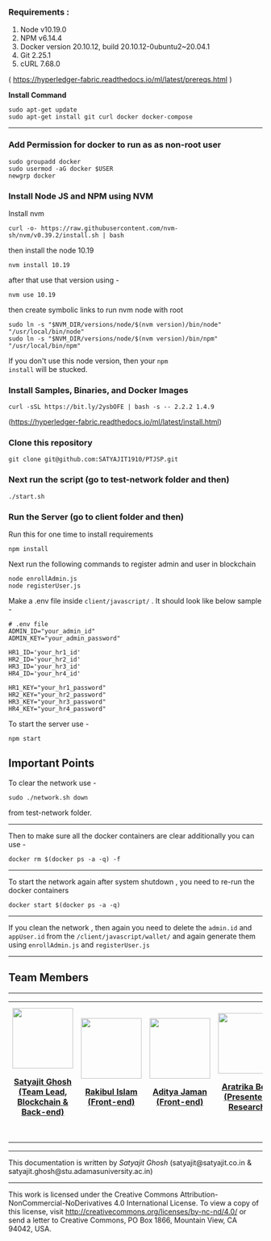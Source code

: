 ### Requirements :
1. Node v10.19.0
2. NPM v6.14.4
3. Docker version 20.10.12, build 20.10.12-0ubuntu2~20.04.1
4. Git 2.25.1
5. cURL 7.68.0

( https://hyperledger-fabric.readthedocs.io/ml/latest/prereqs.html )

<b>Install Command</b>
```
sudo apt-get update
sudo apt-get install git curl docker docker-compose
```
<hr>

### Add Permission for docker to run as as non-root user

```
sudo groupadd docker
sudo usermod -aG docker $USER
newgrp docker
```

### Install Node JS and NPM using NVM

Install nvm
```
curl -o- https://raw.githubusercontent.com/nvm-sh/nvm/v0.39.2/install.sh | bash
```
then install the node 10.19

```
nvm install 10.19
```
after that use that version using -

```
nvm use 10.19
```

then create symbolic links to run nvm node with root

```
sudo ln -s "$NVM_DIR/versions/node/$(nvm version)/bin/node" "/usr/local/bin/node"
sudo ln -s "$NVM_DIR/versions/node/$(nvm version)/bin/npm" "/usr/local/bin/npm"
```


If you don't use this node version, then your <code>npm install</code> will be stucked.




### Install Samples, Binaries, and Docker Images

```
curl -sSL https://bit.ly/2ysbOFE | bash -s -- 2.2.2 1.4.9
```
(https://hyperledger-fabric.readthedocs.io/ml/latest/install.html)

### Clone this repository
```
git clone git@github.com:SATYAJIT1910/PTJSP.git
```

### Next run the script (go to test-network folder and then)
```
./start.sh
```
### Run the Server (go to client folder and then)

Run this for one time to install requirements
```
npm install
```
Next run the following commands to register admin and user in blockchain

```
node enrollAdmin.js
node registerUser.js
```
Make a .env file inside <code>client/javascript/</code> . It should look like below sample -
```
# .env file
ADMIN_ID="your_admin_id"
ADMIN_KEY="your_admin_password"

HR1_ID='your_hr1_id'
HR2_ID='your_hr2_id'
HR3_ID='your_hr3_id'
HR4_ID='your_hr4_id'

HR1_KEY="your_hr1_password"
HR2_KEY="your_hr2_password"
HR3_KEY="your_hr3_password"
HR4_KEY="your_hr4_password"
```

To start the server use -
```
npm start
```
## Important Points

To clear the network use -
```
sudo ./network.sh down
```
from test-network folder.
<hr>
Then to make sure all the docker containers are clear additionally you can use -

```
docker rm $(docker ps -a -q) -f
```
<hr>
To start the network again after system shutdown , you need to re-run the docker containers

```
docker start $(docker ps -a -q)
```
<hr>
If you clean the network , then again you need to delete the <code>admin.id</code> and <code>appUser.id</code> from the <code>/client/javascript/wallet/</code> and again generate them using <code>enrollAdmin.js</code>
and <code>registerUser.js</code>

<hr>

## Team Members
<hr>
<table>
    <tr>
        <td align="center">
            <a href="https://www.linkedin.com/in/satyajit1910/">
                <img src="https://i.postimg.cc/pd2f31Pd/satya.jpg" width="120px;" alt=""/><p><b>Satyajit Ghosh <br>(Team Lead, Blockchain & Back-end)</b></p><br />
                <!-- <sub><b>brookmg</b></sub> -->
            </a>
        </td>
        <td align="center">
            <a href="https://github.com/Rakib0153">
                <img src="https://i.postimg.cc/SxW0gjKh/rakibul.jpg" width="120px;" alt=""/>
                <p><b>Rakibul Islam<br>(Front-end)</b></p><br />
            </a>
        </td>
        <td align="center">
            <a href="https://www.linkedin.com/in/aditya-jaman-85892524b/">
                <img src="https://i.postimg.cc/SNLRMQpn/aditya.jpg" width="120px;" alt=""/>
                <p><b>Aditya Jaman<br>(Front-end)</b></p><br />
            </a>
        </td>
            <td align="center">
        <a href="https://www.linkedin.com/in/aratrika-bose-0503231b3/">
            <img src="https://i.postimg.cc/5yxGKm6d/aratrika.jpg" width="120px;" alt=""/>
            <p><b>Aratrika Bose<br>(Presenter & Research)</b></p><br />
        </a>
    </td>
        <td align="center">
    <a href="https://vidwan.inflibnet.ac.in/profile/163702">
        <img src="https://i.postimg.cc/xCN3PN0G/abhishekroy.jpg" width="120px;" alt=""/>
        <p><b>Dr. Abhishek Roy <br>(Supervisor)</b></p>
        <br />
    </a>
</td>
            </td>
        <td align="center">
    <a href="https://www.linkedin.com/in/aghosh0605/">
        <img src="https://i.postimg.cc/yxtm31qQ/ani.jpg" width="120px;" alt=""/>
        <p><b>Aniruddha Ghosh<br>(External Technical Reviewer)</b></p><br />
    </a>
</td>
</table>




<hr>
This documentation is written by <i>Satyajit Ghosh</i> (satyajit@satyajit.co.in & satyajit.ghosh@stu.adamasuniversity.ac.in)
<hr>

This work is licensed under the Creative Commons Attribution-NonCommercial-NoDerivatives 4.0 International License. To view a copy of this license, visit http://creativecommons.org/licenses/by-nc-nd/4.0/ or send a letter to Creative Commons, PO Box 1866, Mountain View, CA 94042, USA.
